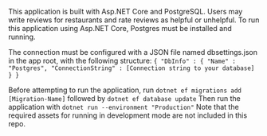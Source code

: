This application is built with Asp.NET Core and PostgreSQL. Users may write reviews for restaurants
and rate reviews as helpful or unhelpful.
To run this application using Asp.NET Core, Postgres must be installed and running. 

The connection must be configured with a JSON file named dbsettings.json in the app root, with the following structure: 
`
{
    "DbInfo" : {
        "Name" : "Postgres",
        "ConnectionString" : [Connection string to your database]
    }
}
`

Before attempting to run the application, run 
`dotnet ef migrations add [Migration-Name]`
followed by 
`dotnet ef database update`
Then run the application with 
`dotnet run --environment "Production"`
Note that the required assets for running in development mode are not included in this repo.